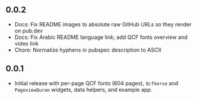 ## 0.0.2
 
 - Docs: Fix README images to absolute raw GitHub URLs so they render on pub.dev
 - Docs: Fix Arabic README language link; add QCF fonts overview and video link
 - Chore: Normalize hyphens in pubspec description to ASCII
 
## 0.0.1
 
 - Initial release with per-page QCF fonts (604 pages), `QcfVerse` and `PageviewQuran` widgets, data helpers, and example app.
